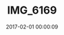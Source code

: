 ---
layout: post
title: IMG_6169
description: Real name unknown
date: 2017-02-01 00:00:09
imageUrl: https://imgs.snorv.art/imgs/2017/02/img-6169.jpg
---